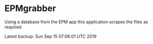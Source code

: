 # EPMgrabber
Using a database from the EPM app this application scrapes the files as required


Latest backup: Sun Sep 15 07:06:01 UTC 2019
